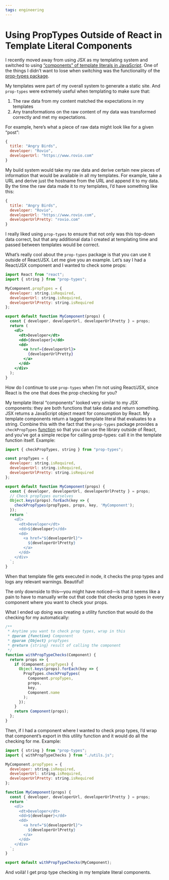 ```yaml
---
tags: engineering
---
```


# Using PropTypes Outside of React in Template Literal Components

I recently moved away from using JSX as my templating system and switched to using [“components” of template literals in JavaScript](/2020/switching-from-react-to-js-for-templating/). One of the things I didn’t want to lose when switching was the functionality of the [prop-types package](https://www.npmjs.com/package/prop-types).

My templates were part of my overall system to generate a static site. And `prop-types` were extremely useful when templating to make sure that:

1. The raw data from my content matched the expectations in my templates
2. Any transformations on the raw content of my data was transformed correctly and met my expectations.

For example, here’s what a piece of raw data might look like for a given “post”:

```js
{
  title: "Angry Birds",
  developer: "Rovio",
  developerUrl: "https://www.rovio.com"
}
```

My build system would take my raw data and derive certain new pieces of information that would be available in all my templates. For example, take a URL and derive just the hostname from the URL and append it to my data. By the time the raw data made it to my templates, I’d have something like this:

```js
{
  title: "Angry Birds",
  developer: "Rovio",
  developerUrl: "https://www.rovio.com",
  developerUrlPretty: "rovio.com"
}
```

I really liked using `prop-types` to ensure that not only was this top-down data correct, but that any additional data I created at templating time and passed between templates would be correct.

What’s really cool about the `prop-types` package is that you can use it outside of React/JSX. Let me give you an example. Let’s say I had a React/JSX component and I wanted to check some props:

```jsx
import React from "react";
import { string } from "prop-types";

MyComponent.propTypes = {
  developer: string.isRequired,
  developerUrl: string.isRequired,
  developerUrlPretty: string.isRequired
};

export default function MyComponent(props) {
  const { developer, developerUrl, developerUrlPretty } = props;
  return (
    <dl>
      <dt>Developer</dt>
      <dd>{developer}</dd>
      <dd>
        <a href={developerUrl}>
          {developerUrlPretty}
        </a>
      </dd>
    </div>
  );
}
```

How do I  continue to use `prop-types` when I’m not using React/JSX, since React is the one that does the prop checking for you?

My template literal “components” looked very similar to my JSX components: they are both functions that take data and return something. JSX returns a JavaScript object meant for consumption by React. My template components return a tagged template literal that evaluates to a string. Combine this with the fact that the `prop-types` package provides a `checkPropTypes` [function](https://github.com/facebook/prop-types#proptypescheckproptypes) so that you can use the library outside of React, and you’ve got a simple recipe for calling prop-types: call it in the template function itself. Example:

```js
import { checkPropTypes, string } from "prop-types";

const propTypes = {
  developer: string.isRequired,
  developerUrl: string.isRequired,
  developerUrlPretty: string.isRequired
};

export default function MyComponent(props) {
  const { developer, developerUrl, developerUrlPretty } = props;
  // Check propTypes ourselves
  Object.keys(props).forEach(key => {
    checkPropTypes(propTypes, props, key, 'MyComponent');
  });
  return `
    <dl>
      <dt>Developer</dt>
      <dd>${developer}</dd>
      <dd>
        <a href="${developerUrl}">
          ${developerUrlPretty}
        </a>
      </dd>
    </div>
  `;
}
```

When that template file gets executed in node, it checks the prop types and logs any relevant warnings. Beautiful!

The only downside to this—you might have noticed—is that it seems like a pain to have to manually write out that code that checks prop types in every component where you want to check your props.

What I ended up doing was creating a utility function that would do the checking for my automatically: 

```js
/**
 * Anytime you want to check prop types, wrap in this
 * @param {function} Component
 * @param {Object} propTypes
 * @return {string} result of calling the component
 */
function withPropTypeChecks(Component) {
  return props => {
    if (Component.propTypes) {
      Object.keys(props).forEach(key => {
        PropTypes.checkPropTypes(
          Component.propTypes,
          props,
          key,
          Component.name
        );
      });
    }
    return Component(props);
  };
}
```

Then, if I had a component where I wanted to check prop types, I’d wrap that component’s export in this utility function and  it would do all the checking for me. Example:

```js
import { string } from "prop-types";
import { withPropTypeChecks } from "./utils.js";

MyComponent.propTypes = {
  developer: string.isRequired,
  developerUrl: string.isRequired,
  developerUrlPretty: string.isRequired
};

function MyComponent(props) {
  const { developer, developerUrl, developerUrlPretty } = props;
  return `
    <dl>
      <dt>Developer</dt>
      <dd>${developer}</dd>
      <dd>
        <a href="${developerUrl}">
          ${developerUrlPretty}
        </a>
      </dd>
    </div>
  `;
}

export default withPropTypeChecks(MyComponent);
```

And voilà! I get prop type checking in my template literal components.

